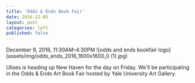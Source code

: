 ```yaml
---
title: 'Odds & Ends Book Fair'
date: 2016-12-05
layout: post
categories: left
published: false
---
```


December 9, 2016, 11:30AM–4:30PM
![odds and ends bookfair logo](assets/img/odds_ends_2016_1600x1600_0 (1).jpg)

Ulises is heading up New Haven for the day on Friday. We'll be participating in the Odds & Ends  Art Book Fair hosted by Yale University Art Gallery.
